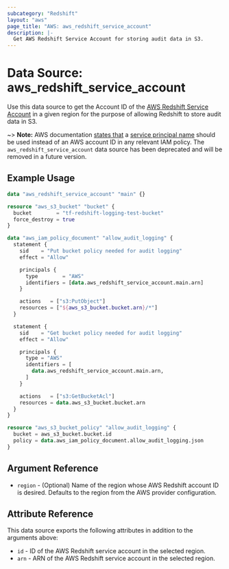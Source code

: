 ```yaml
---
subcategory: "Redshift"
layout: "aws"
page_title: "AWS: aws_redshift_service_account"
description: |-
  Get AWS Redshift Service Account for storing audit data in S3.
---
```


# Data Source: aws_redshift_service_account

Use this data source to get the Account ID of the [AWS Redshift Service Account](http://docs.aws.amazon.com/redshift/latest/mgmt/db-auditing.html#db-auditing-enable-logging)
in a given region for the purpose of allowing Redshift to store audit data in S3.

~> **Note:** AWS documentation [states that](https://docs.aws.amazon.com/redshift/latest/mgmt/db-auditing.html#db-auditing-bucket-permissions) a [service principal name](https://docs.aws.amazon.com/IAM/latest/UserGuide/reference_policies_elements_principal.html#principal-services) should be used instead of an AWS account ID in any relevant IAM policy.
The `aws_redshift_service_account` data source has been deprecated and will be removed in a future version.

## Example Usage

```terraform
data "aws_redshift_service_account" "main" {}

resource "aws_s3_bucket" "bucket" {
  bucket        = "tf-redshift-logging-test-bucket"
  force_destroy = true
}

data "aws_iam_policy_document" "allow_audit_logging" {
  statement {
    sid    = "Put bucket policy needed for audit logging"
    effect = "Allow"

    principals {
      type        = "AWS"
      identifiers = [data.aws_redshift_service_account.main.arn]
    }

    actions   = ["s3:PutObject"]
    resources = ["${aws_s3_bucket.bucket.arn}/*"]
  }

  statement {
    sid    = "Get bucket policy needed for audit logging"
    effect = "Allow"

    principals {
      type = "AWS"
      identifiers = [
        data.aws_redshift_service_account.main.arn,
      ]
    }

    actions   = ["s3:GetBucketAcl"]
    resources = data.aws_s3_bucket.bucket.arn
  }
}

resource "aws_s3_bucket_policy" "allow_audit_logging" {
  bucket = aws_s3_bucket.bucket.id
  policy = data.aws_iam_policy_document.allow_audit_logging.json
}
```

## Argument Reference

* `region` - (Optional) Name of the region whose AWS Redshift account ID is desired.
Defaults to the region from the AWS provider configuration.

## Attribute Reference

This data source exports the following attributes in addition to the arguments above:

* `id` - ID of the AWS Redshift service account in the selected region.
* `arn` - ARN of the AWS Redshift service account in the selected region.
